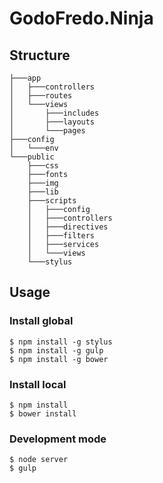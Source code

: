 # GodoFredo.Ninja

## Structure

```
├───app
│   ├───controllers
│   ├───routes
│   └───views
│       ├───includes
│       ├───layouts
│       └───pages
├───config
│   └───env
└───public
    ├───css
    ├───fonts
    ├───img
    ├───lib
    ├───scripts
    │   ├───config
    │   ├───controllers
    │   ├───directives
    │   ├───filters
    │   ├───services
    │   └───views
    └───stylus
```

## Usage

### Install global
```
$ npm install -g stylus
$ npm install -g gulp
$ npm install -g bower
```

### Install local
```
$ npm install
$ bower install
```
### Development mode
```
$ node server
$ gulp
```
